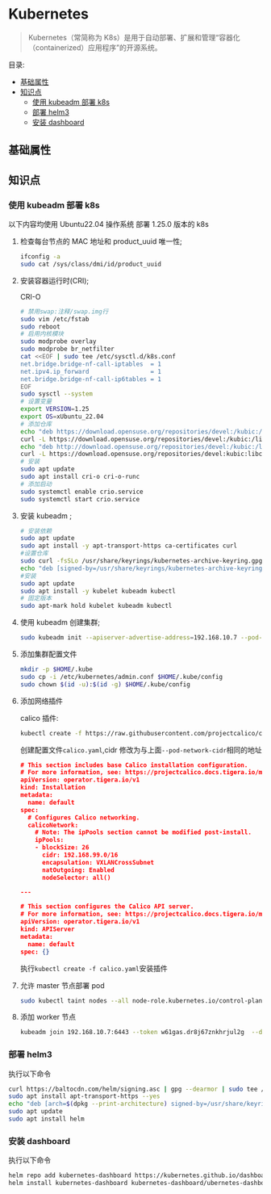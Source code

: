 # Kubernetes <!-- omit in toc -->

> Kubernetes（常简称为 K8s）是用于自动部署、扩展和管理“容器化（containerized）应用程序”的开源系统。

目录:

- [基础属性](#基础属性)
- [知识点](#知识点)
  - [使用 kubeadm 部署 k8s](#使用-kubeadm-部署-k8s)
  - [部署 helm3](#部署-helm3)
  - [安装 dashboard](#安装-dashboard)

## 基础属性

## 知识点

### 使用 kubeadm 部署 k8s

以下内容均使用 Ubuntu22.04 操作系统 部署 1.25.0 版本的 k8s

1. 检查每台节点的 MAC 地址和 product_uuid 唯一性;

   ```bash
   ifconfig -a
   sudo cat /sys/class/dmi/id/product_uuid
   ```

2. 安装容器运行时(CRI);

   CRI-O

   ```bash
   # 禁用swap:注释/swap.img行
   sudo vim /etc/fstab
   sudo reboot
   # 启用内核模块
   sudo modprobe overlay
   sudo modprobe br_netfilter
   cat <<EOF | sudo tee /etc/sysctl.d/k8s.conf
   net.bridge.bridge-nf-call-iptables  = 1
   net.ipv4.ip_forward                 = 1
   net.bridge.bridge-nf-call-ip6tables = 1
   EOF
   sudo sysctl --system
   # 设置变量
   export VERSION=1.25
   export OS=xUbuntu_22.04
   # 添加仓库
   echo "deb https://download.opensuse.org/repositories/devel:/kubic:/libcontainers:/stable/$OS/ /" | sudo tee /etc/apt/sources.list.d/devel:kubic:libcontainers:stable.list
   curl -L https://download.opensuse.org/repositories/devel:/kubic:/libcontainers:/stable/$OS/Release.key | sudo apt-key add -
   echo "deb http://download.opensuse.org/repositories/devel:/kubic:/libcontainers:/stable:/cri-o:/$VERSION/$OS/ /" | sudo tee /etc/apt/sources.list.d/devel:kubic:libcontainers:stable:cri-o:$VERSION.list
   curl -L https://download.opensuse.org/repositories/devel:kubic:libcontainers:stable:cri-o:$VERSION/$OS/Release.key | sudo apt-key add -
   # 安装
   sudo apt update
   sudo apt install cri-o cri-o-runc
   # 添加启动
   sudo systemctl enable crio.service
   sudo systemctl start crio.service
   ```

3. 安装 kubeadm ;

   ```bash
   # 安装依赖
   sudo apt update
   sudo apt install -y apt-transport-https ca-certificates curl
   #设置仓库
   sudo curl -fsSLo /usr/share/keyrings/kubernetes-archive-keyring.gpg https://packages.cloud.google.com/apt/doc/apt-key.gpg
   echo "deb [signed-by=/usr/share/keyrings/kubernetes-archive-keyring.gpg] https://apt.kubernetes.io/ kubernetes-xenial main" | sudo tee /etc/apt/sources.list.d/kubernetes.list
   #安装
   sudo apt update
   sudo apt install -y kubelet kubeadm kubectl
   # 固定版本
   sudo apt-mark hold kubelet kubeadm kubectl
   ```

4. 使用 kubeadm 创建集群;

   ```bash
   sudo kubeadm init --apiserver-advertise-address=192.168.10.7 --pod-network-cidr=192.168.99.0/16
   ```

5. 添加集群配置文件

   ```bash
   mkdir -p $HOME/.kube
   sudo cp -i /etc/kubernetes/admin.conf $HOME/.kube/config
   sudo chown $(id -u):$(id -g) $HOME/.kube/config
   ```

6. 添加网络插件

   calico 插件:

   ```bash
   kubectl create -f https://raw.githubusercontent.com/projectcalico/calico/v3.24.1/manifests/tigera-operator.yaml
   ```

   创建配置文件`calico.yaml`,cidr 修改为与上面`--pod-network-cidr`相同的地址

   ```json
   # This section includes base Calico installation configuration.
   # For more information, see: https://projectcalico.docs.tigera.io/master/reference/   installation/api#operator.tigera.io/v1.Installation
   apiVersion: operator.tigera.io/v1
   kind: Installation
   metadata:
     name: default
   spec:
     # Configures Calico networking.
     calicoNetwork:
       # Note: The ipPools section cannot be modified post-install.
       ipPools:
       - blockSize: 26
         cidr: 192.168.99.0/16
         encapsulation: VXLANCrossSubnet
         natOutgoing: Enabled
         nodeSelector: all()

   ---

   # This section configures the Calico API server.
   # For more information, see: https://projectcalico.docs.tigera.io/master/reference/   installation/api#operator.tigera.io/v1.APIServer
   apiVersion: operator.tigera.io/v1
   kind: APIServer
   metadata:
     name: default
   spec: {}
   ```

   执行`kubectl create -f calico.yaml`安装插件

7. 允许 master 节点部署 pod

   ```bash
   sudo kubectl taint nodes --all node-role.kubernetes.io/control-plane- node-role.kubernetes.io/master-
   ```

8. 添加 worker 节点

   ```bash
   kubeadm join 192.168.10.7:6443 --token w61gas.dr8j67znkhrjul2g  --discovery-token-ca-cert-hash sha256:633db36bb128847f227ed7d411e595a4169cea65ce49f44014fef81905a381c9
   ```

### 部署 helm3

执行以下命令

```bash
curl https://baltocdn.com/helm/signing.asc | gpg --dearmor | sudo tee /usrshare/keyrings/helm.gpg > /dev/null
sudo apt install apt-transport-https --yes
echo "deb [arch=$(dpkg --print-architecture) signed-by=/usr/share/keyringshelm.gpg] https://baltocdn.com/helm/stable/debian/ all main" | sudo tee etc/apt/sources.list.d/helm-stable-debian.list
sudo apt update
sudo apt install helm
```

### 安装 dashboard

执行以下命令

```bash
helm repo add kubernetes-dashboard https://kubernetes.github.io/dashboard/
helm install kubernetes-dashboard kubernetes-dashboard/ubernetes-dashboard
```
